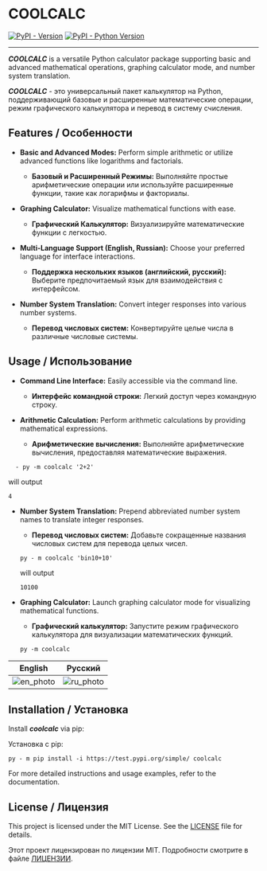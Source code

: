 # COOLCALC

[![PyPI - Version](https://img.shields.io/pypi/v/coolcalc.svg)](https://test.pypi.org/project/coolcalc)
[![PyPI - Python Version](https://img.shields.io/pypi/pyversions/coolcalc.svg)](https://test.pypi.org/project/coolcalc)

-----

***COOLCALC*** is a versatile Python calculator package supporting basic and advanced mathematical operations, graphing 
calculator mode, and number system translation.

***COOLCALC*** - это универсальный пакет калькулятор на Python, поддерживающий базовые и расширенные математические операции,
режим графического калькулятора и перевод в систему счисления.


## Features / Особенности

- **Basic and Advanced Modes:** Perform simple arithmetic or utilize advanced functions like logarithms and factorials.
  - **Базовый и Расширенный Режимы:** Выполняйте простые арифметические операции или используйте расширенные функции, такие как логарифмы и факториалы.

- **Graphing Calculator:** Visualize mathematical functions with ease.
  - **Графический Калькулятор:** Визуализируйте математические функции с легкостью.

- **Multi-Language Support (English, Russian):** Choose your preferred language for interface interactions.
  - **Поддержка нескольких языков (английский, русский):** Выберите предпочитаемый язык для взаимодействия с интерфейсом.

- **Number System Translation:** Convert integer responses into various number systems.
  - **Перевод числовых систем:** Конвертируйте целые числа в различные числовые системы.

## Usage / Использование

- **Command Line Interface:** Easily accessible via the command line.
  - **Интерфейс командной строки:** Легкий доступ через командную строку.

- **Arithmetic Calculation:** Perform arithmetic calculations by providing mathematical expressions.
  - **Арифметические вычисления:** Выполняйте арифметические вычисления, предоставляя математические выражения.
```console 
  - py -m coolcalc '2+2'
  ``` 
 will output 
 ```console
 4
 ```

- **Number System Translation:** Prepend abbreviated number system names to translate integer responses.
  - **Перевод числовых систем:** Добавьте сокращенные названия числовых систем для перевода целых чисел.
  ```console
  py - m coolcalc 'bin10+10' 
  ```
  will output 
  ```console 
  10100
  ```

- **Graphing Calculator:** Launch graphing calculator mode for visualizing mathematical functions.
  - **Графический калькулятор:** Запустите режим графического калькулятора для визуализации математических функций.
  ```console
  py -m coolcalc
  ```
|                      English                      |                      Русский                      |
|:-------------------------------------------------:|:-------------------------------------------------:|
| ![en_photo](https://i.postimg.cc/J0bQFDgQ/en.png) | ![ru_photo](https://i.postimg.cc/5yc3pqP0/ru.png) |

## Installation / Установка

Install ***coolcalc*** via pip:

Установка с pip:

```console
py - m pip install -i https://test.pypi.org/simple/ coolcalc
```
For more detailed instructions and usage examples, refer to the documentation.

## License / Лицензия
This project is licensed under the MIT License. See the [LICENSE](LICENSE.txt) file for details.

Этот проект лицензирован по лицензии MIT. Подробности смотрите в файле [ЛИЦЕНЗИИ](LICENSE.txt).
